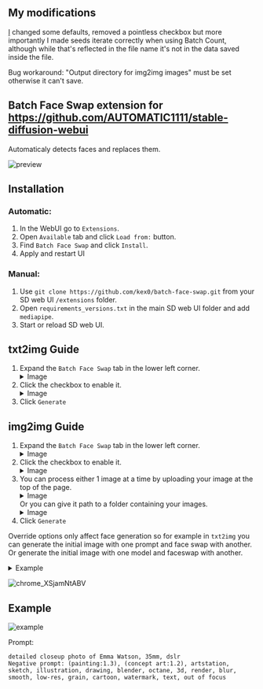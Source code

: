 ## My modifications

[I](https://github.com/Photosounder) changed some defaults, removed a pointless checkbox but more importantly I made seeds iterate correctly when using Batch Count, although while that's reflected in the file name it's not in the data saved inside the file.

Bug workaround: "Output directory for img2img images" must be set otherwise it can't save.

## Batch Face Swap extension for https://github.com/AUTOMATIC1111/stable-diffusion-webui
 Automaticaly detects faces and replaces them.
 
![preview](https://user-images.githubusercontent.com/46696708/236370022-1e243f62-a59c-437a-a841-d9a3d37778aa.png)

## Installation
### Automatic:
1. In the WebUI go to `Extensions`.
2. Open `Available` tab and click `Load from:` button.
3. Find `Batch Face Swap` and click `Install`.
4. Apply and restart UI
### Manual:
1. Use `git clone https://github.com/kex0/batch-face-swap.git` from your SD web UI `/extensions` folder. 
2. Open `requirements_versions.txt` in the main SD web UI folder and add `mediapipe`.
3. Start or reload SD web UI.

## txt2img Guide
1. Expand the `Batch Face Swap` tab in the lower left corner.
    <details>
    <summary>Image</summary>
   <img src="https://user-images.githubusercontent.com/46696708/236360445-7391d68b-4973-4b43-aa75-f8a8782f6c4e.png">
    </details>
2. Click the checkbox to enable it.
    <details>
    <summary>Image</summary>
   <img src="https://user-images.githubusercontent.com/46696708/236361252-5a1d05c8-e216-4685-a7ef-80733e08a08a.png">
    </details>
3. Click `Generate`

## img2img Guide
1. Expand the `Batch Face Swap` tab in the lower left corner.
    <details>
    <summary>Image</summary>
   <img src="https://user-images.githubusercontent.com/46696708/236361645-84519cfe-d6a1-492f-adab-3baca037b6de.png">
    </details>
2. Click the checkbox to enable it.
    <details>
    <summary>Image</summary>
   <img src="https://user-images.githubusercontent.com/46696708/236361252-5a1d05c8-e216-4685-a7ef-80733e08a08a.png">
    </details>
3. You can process either 1 image at a time by uploading your image at the top of the page.
    <details>
    <summary>Image</summary>
   <img src="https://user-images.githubusercontent.com/46696708/236361988-78cfe787-d17a-46a1-bb41-4865a57dcdda.png">
    </details>
    Or you can give it path to a folder containing your images.
    <details>
    <summary>Image</summary>
   <img src="https://user-images.githubusercontent.com/46696708/236362301-53ce2315-9fa1-46e3-9698-d9164e1354be.png">
    </details>
4. Click `Generate`

Override options only affect face generation so for example in `txt2img` you can generate the initial image with one prompt and face swap with another. Or generate the initial image with one model and faceswap with another.
<details>
<summary>Example</summary>

Left 'young woman in red dress' using `chilloutMix`
Right 'Emma Watson in red dress' using `realisticVision`
<img src="https://user-images.githubusercontent.com/46696708/236363435-07e1cc38-062b-4696-9ce3-11239812f898.png">
</details>

![chrome_XSjamNtABV](https://user-images.githubusercontent.com/46696708/236360114-bd902f03-73cb-4836-a647-27f5371e3197.png)

## Example
![example](https://user-images.githubusercontent.com/46696708/211818536-7d3bd06e-f6b1-40e9-854e-9cb44be3b2f8.png)

Prompt:
```ShellSession
detailed closeup photo of Emma Watson, 35mm, dslr
Negative prompt: (painting:1.3), (concept art:1.2), artstation, sketch, illustration, drawing, blender, octane, 3d, render, blur, smooth, low-res, grain, cartoon, watermark, text, out of focus
```

